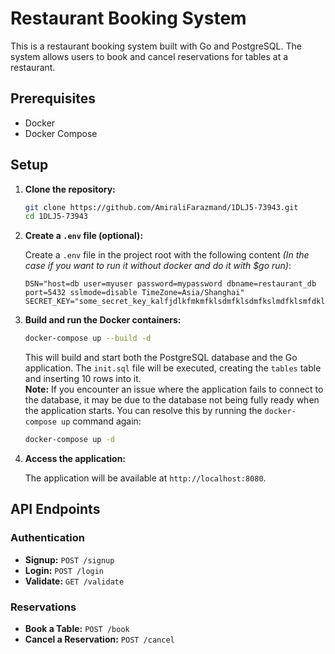 # Restaurant Booking System

This is a restaurant booking system built with Go and PostgreSQL. The system allows users to book and cancel reservations for tables at a restaurant.

## Prerequisites

- Docker
- Docker Compose

## Setup

1. **Clone the repository:**

   ```sh
   git clone https://github.com/AmiraliFarazmand/1DLJ5-73943.git
   cd 1DLJ5-73943
   ```

2. **Create a `.env` file (optional):**

   Create a `.env` file in the project root with the following content *(In the case if you want to run it without docker and do it with $go run)*:

   ```properties
   DSN="host=db user=myuser password=mypassword dbname=restaurant_db port=5432 sslmode=disable TimeZone=Asia/Shanghai"
   SECRET_KEY="some_secret_key_kalfjdlkfmkmfklsdmfklsdmfkslmdfklsmfdklsmdfh"
   ```


3. **Build and run the Docker containers:**

   ```sh
   docker-compose up --build -d
   ```

   This will build and start both the PostgreSQL database and the Go application. The `init.sql` file will be executed, creating the `tables` table and inserting 10 rows into it.
   \
   **Note:** If you encounter an issue where the application fails to connect to the database, it may be due to the database not being fully ready when the application starts. You can resolve this by running the `docker-compose up` command again:

   ```sh
   docker-compose up -d
   ```

4. **Access the application:**

   The application will be available at `http://localhost:8080`.

## API Endpoints

### Authentication

- **Signup:** `POST /signup`
- **Login:** `POST /login`
- **Validate:** `GET /validate`

### Reservations

- **Book a Table:** `POST /book`
- **Cancel a Reservation:** `POST /cancel`

